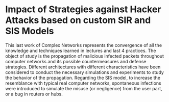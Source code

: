 # Impact of Strategies against Hacker Attacks based on custom SIR and SIS Models

This last work of Complex Networks represents the convergence of all the knowledge and techniques learned in lectures and last 4 practices. The object of study is the propagation of malicious infected packets throughout computer networks and its possible countermeasures and defense strategies. Different architectures with different characteristics have been considered to conduct the necessary simulations and experiments to study the behavior of the propagation. Regarding the SIS model, to increase the resemblance with typical real computer networks, spontaneous infections were introduced to simulate the misuse (or negligence) from the user part, or a bug in routers or hubs.

